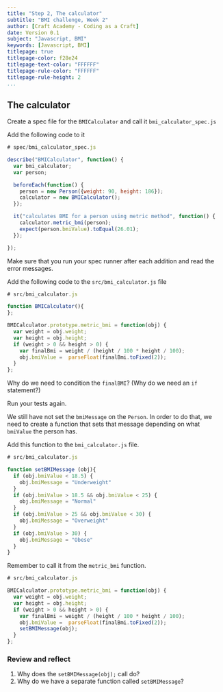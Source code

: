 ```yaml
---
title: "Step 2, The calculator"
subtitle: "BMI challenge, Week 2"
author: [Craft Academy - Coding as a Craft]
date: Version 0.1
subject: "Javascript, BMI"
keywords: [Javascript, BMI]
titlepage: true
titlepage-color: f28e24
titlepage-text-color: "FFFFFF"
titlepage-rule-color: "FFFFFF"
titlepage-rule-height: 2
...
```


## The calculator


Create a spec file for the `BMICalculator` and call it `bmi_calculator_spec.js` 

Add the following code to it

```javascript
# spec/bmi_calculator_spec.js

describe("BMICalculator", function() {
  var bmi_calculator;
  var person;

  beforeEach(function() {
    person = new Person({weight: 90, height: 186});
    calculator = new BMICalculator();
  });

  it("calculates BMI for a person using metric method", function() {
    calculator.metric_bmi(person);
    expect(person.bmiValue).toEqual(26.01);
  });

});
```

Make sure that you run your spec runner after each addition and read the error messages. 

Add the following code to the `src/bmi_calculator.js` file

```javascript
# src/bmi_calculator.js

function BMICalculator(){
};

BMICalculator.prototype.metric_bmi = function(obj) {
  var weight = obj.weight;
  var height = obj.height;
  if (weight > 0 && height > 0) {
    var finalBmi = weight / (height / 100 * height / 100);
    obj.bmiValue =  parseFloat(finalBmi.toFixed(2));
  }
};
```
Why do we need to condition the `finalBMI`? (Why do we need an `if` statement?)

Run your tests again.


We still have not set the `bmiMessage` on the `Person`. In order to do that, we need to create a function that sets that message depending on what `bmiValue` the person has.

Add this function to the `bmi_calculator.js` file.

```javascript
# src/bmi_calculator.js

function setBMIMessage (obj){
  if (obj.bmiValue < 18.5) {
    obj.bmiMessage = "Underweight"
  }
  if (obj.bmiValue > 18.5 && obj.bmiValue < 25) {
    obj.bmiMessage = "Normal"
  }
  if (obj.bmiValue > 25 && obj.bmiValue < 30) {
    obj.bmiMessage = "Overweight"
  }
  if (obj.bmiValue > 30) {
    obj.bmiMessage = "Obese"
  }
}
```

Remember to call it from the `metric_bmi` function.

```javascript
# src/bmi_calculator.js

BMICalculator.prototype.metric_bmi = function(obj) {
  var weight = obj.weight;
  var height = obj.height;
  if (weight > 0 && height > 0) {
    var finalBmi = weight / (height / 100 * height / 100);
    obj.bmiValue =  parseFloat(finalBmi.toFixed(2));
    setBMIMessage(obj);
  }
};
```

### Review and reflect
1. Why does the `setBMIMessage(obj);` call do?
2. Why do we have a separate function called `setBMIMessage`? 


